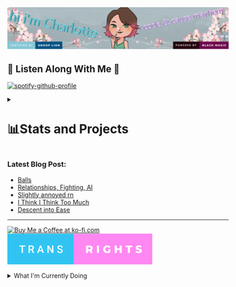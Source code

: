 
<img src="https://raw.githubusercontent.com/charlotte-2222/random-images/main/github_splash.png">


<h2>🎵 Listen Along With Me 🎵</h2>

[![spotify-github-profile](https://spotify-github-profile.kittinanx.com/api/view?uid=childers6998&cover_image=true&theme=default&show_offline=true&background_color=121212&interchange=false&bar_color=53b14f&bar_color_cover=false)](https://spotify-github-profile.kittinanx.com/api/view?uid=childers6998&redirect=true)


<details closed><summary><h1>📊Stats and Projects</h1></summary><br>
    
<div align="center">   
   
![Stats](https://github.com/charlotte-2222/CopyofGitVisual/blob/master/generated/overview.svg#gh-dark-mode-only)
![Top Langs](https://github.com/charlotte-2222/CopyofGitVisual/blob/master/generated/languages.svg#gh-dark-mode-only)
    
    

<br><a href="https://github.com/charlotte-2222/FembotV3">
[![Readme Card](https://github-readme-stats.vercel.app/api/pin/?username=charlotte-2222&repo=FembotV3&theme=omni)](https://github.com/charlotte-2222/FembotV3)
 </a><a href="https://github.com/charlotte-2222/the-buttons">
[![Readme Card](https://github-readme-stats.vercel.app/api/pin/?username=charlotte-2222&repo=the-buttons&theme=omni)](https://github.com/charlotte-2222/the-buttons)
 </a>
    
<br><a href="https://github.com/charlotte-2222/Rolling-Hills-Veterinarian">
[![Readme Card](https://github-readme-stats.vercel.app/api/pin/?username=charlotte-2222&repo=Rolling-Hills-Veterinarian&theme=omni)](https://github.com/charlotte-2222/Rolling-Hills-Veterinarian)<a href="https://github.com/charlotte-2222/charr-lang">
[![Readme Card](https://github-readme-stats.vercel.app/api/pin/?username=charlotte-2222&repo=charr-lang&theme=omni)](https://github.com/charlotte-2222/charr-lang)
 </a>
    
    
</div>

</details

<hr>


### Latest Blog Post:

<!-- BLOG-POST-LIST:START -->
- [Balls](https://charlotte-2222.github.io/2024/10/29/test.html)
- [Relationships, Fighting, AI](https://charlotte-2222.github.io/2024/01/23/fights.html)
- [Slightly annoyed rn](https://charlotte-2222.github.io/2024/01/22/Back-Again.html)
- [I Think I Think Too Much](https://charlotte-2222.github.io/2023/04/17/somber-regret.html)
- [Descent into Ease](https://charlotte-2222.github.io/2023/04/11/descent-into-ease.html)
<!-- BLOG-POST-LIST:END -->

<hr>
    
 <p align="">   
 <a href='https://ko-fi.com/L3L6DN5TC' target='_blank'><img height='36' style='border:0px;height:36px;' src='https://cdn.ko-fi.com/cdn/kofi4.png?v=3' border='0' alt='Buy Me a Coffee at ko-fi.com'/></a>&nbsp;&nbsp;&nbsp;
    

<img src="https://raw.githubusercontent.com/charlotte-2222/charlotte-2222/32de06aa5256b8f3fbee5de105ce485d1bf8f360/trans-rights.svg">

</p>

<details closed><summary>What I'm Currently Doing</summary><br>
I've taken a step back from most projects I'm contributing to at the moment.<br>
My primary goal right now is writing.
 </details>
